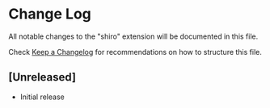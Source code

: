 # Change Log

All notable changes to the "shiro" extension will be documented in this file.

Check [Keep a Changelog](http://keepachangelog.com/) for recommendations on how to structure this file.

## [Unreleased]

- Initial release
